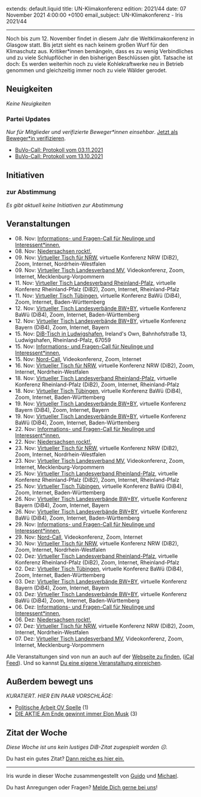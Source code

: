 
extends: default.liquid
title: UN-Klimakonferenz
edition: 2021/44
date: 07 November 2021 4:00:00 +0100
email_subject: UN-Klimakonferenz - Iris 2021/44

---
Noch bis zum 12. November findet in diesem Jahr die Weltklimakonferenz in Glasgow statt. Bis jetzt sieht es nach keinem großen Wurf für den Klimaschutz aus. Kritiker\*innen bemängeln, dass es zu wenig Verbindliches und zu viele Schlupflöcher in den bisherigen Beschlüssen gibt.
Tatsache ist doch: Es werden weiterhin noch zu viele Kohlekraftwerke neu in Betrieb genommen und gleichzeitig immer noch zu viele Wälder gerodet.

## Neuigkeiten

_Keine Neuigkeiten_

### Partei Updates

_Nur für Mitglieder und verifizierte Beweger\*innen einsehbar_. [Jetzt als Beweger\*in verifizieren](https://bewegung.jetzt/bewegerin-werden/).

 - [BuVo-Call: Protokoll vom 03.11.2021](https://marktplatz.bewegung.jetzt/t/buvo-call-protokoll-vom-03-11-2021/38983)
 - [BuVo-Call: Protokoll vom 13.10.2021](https://marktplatz.bewegung.jetzt/t/buvo-call-protokoll-vom-13-10-2021/38882)

## Initiativen

### zur Abstimmung
_Es gibt aktuell keine Initiativen zur Abstimmung_

## Veranstaltungen

 - 08.&nbsp;Nov: [Informations- und Fragen-Call für Neulinge und Interessent*innen](https://bewegung.jetzt/veranstaltungen/informations-und-fragen-call-fuer-neulinge-und-interessentinnen-2021-11-08/), 
 - 08.&nbsp;Nov: [Niedersachsen rockt!](https://bewegung.jetzt/veranstaltungen/niedersachsen-call-2021-11-08/), 
 - 09.&nbsp;Nov: [Virtueller Tisch für NRW](https://bewegung.jetzt/veranstaltungen/virtueller-tisch-landesverbaende-bwby-2021-11-09/), virtuelle Konferenz NRW (DiB2), Zoom, Internet, Nordrhein-Westfalen
 - 09.&nbsp;Nov: [Virtueller Tisch Landesverband MV](https://bewegung.jetzt/veranstaltungen/mv-call-2021-11-09/), Videokonferenz, Zoom, Internet, Mecklenburg-Vorpommern
 - 11.&nbsp;Nov: [Virtueller Tisch Landesverband Rheinland-Pfalz](https://bewegung.jetzt/veranstaltungen/virtueller-tisch-landesverband-rheinland-pfalz-2021-11-11/), virtuelle Konferenz Rheinland-Pfalz (DiB2), Zoom, Internet, Rheinland-Pfalz
 - 11.&nbsp;Nov: [Virtueller Tisch Tübingen](https://bewegung.jetzt/veranstaltungen/virtueller-tisch-tuebingen-2021-11-11/), virtuelle Konferenz BaWü (DiB4), Zoom, Internet, Baden-Württemberg
 - 12.&nbsp;Nov: [Virtueller Tisch Landesverbände BW+BY](https://bewegung.jetzt/veranstaltungen/virtueller-tisch-landesverbaende-bwby-3-2021-11-12/), virtuelle Konferenz BaWü (DiB4), Zoom, Internet, Baden-Württemberg
 - 12.&nbsp;Nov: [Virtueller Tisch Landesverbände BW+BY](https://bewegung.jetzt/veranstaltungen/virtueller-tisch-landesverbaende-bwby-2-2021-11-12/), virtuelle Konferenz Bayern (DiB4), Zoom, Internet, Bayern
 - 15.&nbsp;Nov: [DiB-Tisch in Ludwigshafen](https://bewegung.jetzt/veranstaltungen/dib-tisch-in-ludwigshafen/), Ireland's Own, Bahnhofstraße 13, Ludwigshafen, Rheinland-Pfalz, 67059
 - 15.&nbsp;Nov: [Informations- und Fragen-Call für Neulinge und Interessent*innen](https://bewegung.jetzt/veranstaltungen/informations-und-fragen-call-fuer-neulinge-und-interessentinnen-2021-11-15/), 
 - 15.&nbsp;Nov: [Nord-Call](https://bewegung.jetzt/veranstaltungen/nord-call-2021-11-15/), Videokonferenz, Zoom, Internet
 - 16.&nbsp;Nov: [Virtueller Tisch für NRW](https://bewegung.jetzt/veranstaltungen/virtueller-tisch-landesverbaende-bwby-2021-11-16/), virtuelle Konferenz NRW (DiB2), Zoom, Internet, Nordrhein-Westfalen
 - 18.&nbsp;Nov: [Virtueller Tisch Landesverband Rheinland-Pfalz](https://bewegung.jetzt/veranstaltungen/virtueller-tisch-landesverband-rheinland-pfalz-2021-11-18/), virtuelle Konferenz Rheinland-Pfalz (DiB2), Zoom, Internet, Rheinland-Pfalz
 - 18.&nbsp;Nov: [Virtueller Tisch Tübingen](https://bewegung.jetzt/veranstaltungen/virtueller-tisch-tuebingen-2021-11-18/), virtuelle Konferenz BaWü (DiB4), Zoom, Internet, Baden-Württemberg
 - 19.&nbsp;Nov: [Virtueller Tisch Landesverbände BW+BY](https://bewegung.jetzt/veranstaltungen/virtueller-tisch-landesverbaende-bwby-2-2021-11-19/), virtuelle Konferenz Bayern (DiB4), Zoom, Internet, Bayern
 - 19.&nbsp;Nov: [Virtueller Tisch Landesverbände BW+BY](https://bewegung.jetzt/veranstaltungen/virtueller-tisch-landesverbaende-bwby-3-2021-11-19/), virtuelle Konferenz BaWü (DiB4), Zoom, Internet, Baden-Württemberg
 - 22.&nbsp;Nov: [Informations- und Fragen-Call für Neulinge und Interessent*innen](https://bewegung.jetzt/veranstaltungen/informations-und-fragen-call-fuer-neulinge-und-interessentinnen-2021-11-22/), 
 - 22.&nbsp;Nov: [Niedersachsen rockt!](https://bewegung.jetzt/veranstaltungen/niedersachsen-call-2021-11-22/), 
 - 23.&nbsp;Nov: [Virtueller Tisch für NRW](https://bewegung.jetzt/veranstaltungen/virtueller-tisch-landesverbaende-bwby-2021-11-23/), virtuelle Konferenz NRW (DiB2), Zoom, Internet, Nordrhein-Westfalen
 - 23.&nbsp;Nov: [Virtueller Tisch Landesverband MV](https://bewegung.jetzt/veranstaltungen/mv-call-2021-11-23/), Videokonferenz, Zoom, Internet, Mecklenburg-Vorpommern
 - 25.&nbsp;Nov: [Virtueller Tisch Landesverband Rheinland-Pfalz](https://bewegung.jetzt/veranstaltungen/virtueller-tisch-landesverband-rheinland-pfalz-2021-11-25/), virtuelle Konferenz Rheinland-Pfalz (DiB2), Zoom, Internet, Rheinland-Pfalz
 - 25.&nbsp;Nov: [Virtueller Tisch Tübingen](https://bewegung.jetzt/veranstaltungen/virtueller-tisch-tuebingen-2021-11-25/), virtuelle Konferenz BaWü (DiB4), Zoom, Internet, Baden-Württemberg
 - 26.&nbsp;Nov: [Virtueller Tisch Landesverbände BW+BY](https://bewegung.jetzt/veranstaltungen/virtueller-tisch-landesverbaende-bwby-2-2021-11-26/), virtuelle Konferenz Bayern (DiB4), Zoom, Internet, Bayern
 - 26.&nbsp;Nov: [Virtueller Tisch Landesverbände BW+BY](https://bewegung.jetzt/veranstaltungen/virtueller-tisch-landesverbaende-bwby-3-2021-11-26/), virtuelle Konferenz BaWü (DiB4), Zoom, Internet, Baden-Württemberg
 - 29.&nbsp;Nov: [Informations- und Fragen-Call für Neulinge und Interessent*innen](https://bewegung.jetzt/veranstaltungen/informations-und-fragen-call-fuer-neulinge-und-interessentinnen-2021-11-29/), 
 - 29.&nbsp;Nov: [Nord-Call](https://bewegung.jetzt/veranstaltungen/nord-call-2021-11-29/), Videokonferenz, Zoom, Internet
 - 30.&nbsp;Nov: [Virtueller Tisch für NRW](https://bewegung.jetzt/veranstaltungen/virtueller-tisch-landesverbaende-bwby-2021-11-30/), virtuelle Konferenz NRW (DiB2), Zoom, Internet, Nordrhein-Westfalen
 - 02.&nbsp;Dez: [Virtueller Tisch Landesverband Rheinland-Pfalz](https://bewegung.jetzt/veranstaltungen/virtueller-tisch-landesverband-rheinland-pfalz-2021-12-02/), virtuelle Konferenz Rheinland-Pfalz (DiB2), Zoom, Internet, Rheinland-Pfalz
 - 02.&nbsp;Dez: [Virtueller Tisch Tübingen](https://bewegung.jetzt/veranstaltungen/virtueller-tisch-tuebingen-2021-12-02/), virtuelle Konferenz BaWü (DiB4), Zoom, Internet, Baden-Württemberg
 - 03.&nbsp;Dez: [Virtueller Tisch Landesverbände BW+BY](https://bewegung.jetzt/veranstaltungen/virtueller-tisch-landesverbaende-bwby-2-2021-12-03/), virtuelle Konferenz Bayern (DiB4), Zoom, Internet, Bayern
 - 03.&nbsp;Dez: [Virtueller Tisch Landesverbände BW+BY](https://bewegung.jetzt/veranstaltungen/virtueller-tisch-landesverbaende-bwby-3-2021-12-03/), virtuelle Konferenz BaWü (DiB4), Zoom, Internet, Baden-Württemberg
 - 06.&nbsp;Dez: [Informations- und Fragen-Call für Neulinge und Interessent*innen](https://bewegung.jetzt/veranstaltungen/informations-und-fragen-call-fuer-neulinge-und-interessentinnen-2021-12-06/), 
 - 06.&nbsp;Dez: [Niedersachsen rockt!](https://bewegung.jetzt/veranstaltungen/niedersachsen-call-2021-12-06/), 
 - 07.&nbsp;Dez: [Virtueller Tisch für NRW](https://bewegung.jetzt/veranstaltungen/virtueller-tisch-landesverbaende-bwby-2021-12-07/), virtuelle Konferenz NRW (DiB2), Zoom, Internet, Nordrhein-Westfalen
 - 07.&nbsp;Dez: [Virtueller Tisch Landesverband MV](https://bewegung.jetzt/veranstaltungen/mv-call-2021-12-07/), Videokonferenz, Zoom, Internet, Mecklenburg-Vorpommern

Alle Veranstaltungen sind von nun an auch auf der [Webseite zu finden](https://bewegung.jetzt/veranstaltungen/), ([iCal Feed](https://bewegung.jetzt/?ical=1)). Und so kannst [Du eine eigene Veranstaltung einreichen](https://marktplatz.bewegung.jetzt/t/eine-veranstaltung-auf-der-webseite-einreichen/21379).


## Außerdem bewegt uns

_KURATIERT. HIER EIN PAAR VORSCHLÄGE:_
 - [Politische Arbeit OV Spelle](https://marktplatz.bewegung.jetzt/t/politische-arbeit-ov-spelle/38963) (1)
 - [DIE AKTIE Am Ende gewinnt immer Elon Musk](https://marktplatz.bewegung.jetzt/t/die-aktie-am-ende-gewinnt-immer-elon-musk/38990) (3)


## Zitat der Woche
_Diese Woche ist uns kein lustiges DiB-Zitat zugespielt worden ☹._

Du hast ein gutes Zitat? [Dann reiche es hier ein.](https://marktplatz.bewegung.jetzt/t/fortsetzung-lustige-dib-zitate/24431)


---

Iris wurde in dieser Woche zusammengestellt von [Guido](https://marktplatz.bewegung.jetzt/u/Guido/) und [Michael](https://marktplatz.bewegung.jetzt/u/MichaelVoss/).

Du hast Anregungen oder Fragen? [Melde Dich gerne bei uns](https://marktplatz.bewegung.jetzt/t/neu-iris-die-woechtliche-zusammenfasssung-zum-sonntagsbrunch/10990)!

